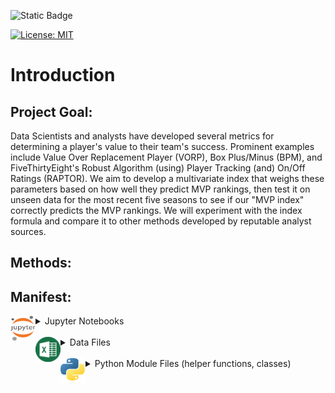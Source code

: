 ![Static Badge](https://img.shields.io/badge/Repo_Status%3A-Work_in_Progress-blue?style=flat&logo=data%3Aimage%2Fpng%3Bbase64%2CiVBORw0KGgoAAAANSUhEUgAAAC0AAAAiCAMAAAD8kqB9AAAClFBMVEUAAAD%2F%2F%2F%2FBYzTCysr2WxvyQRLnSibjUy3VZSLbQyvSjHHIjEX5%2F%2F%2F5%2B%2FvIz9D8%2F%2F%2F4WhryWRz3QBHxUR7ySh%2FxbBjsTiHwbxnnTCXVQiz96eTg4N%2Fd3dzL0tH0XDPFzc32SRv0UB%2F3WRr4XRn1SR32VBv1Uhz0TB71URz0QBDySh3%2FYAP4ZxT1YxnwXRz0ZxnvTh7vVR7yPhDxQhfrTB%2FcVCLfRSzUUCfdPCbLciPQOjLu8fHc5OXn5eT85uHj4uHY19bKt6%2F3WBv2Uhv0WS%2F1TSDyWjT0Sx33XBr3Vhv0Vxz3XRr3Xhr1Uhv0Ux30SRv0Whv3Yhn2Xhr0UhzzPg%2F2RBb0Tx7zPg%2FzPg7zUR33YxjyTh%2F7XgL6WQDxTh%2FwVB%2F3Pw%2FzPA3wTh7zYRv1aBntTCDxXhzrTx%2FwSh7oYCDxaxjuTiDmSyHsWR7rPxnoQiXnchrmehr%2B9%2FTs7%2FD%2B7unW2djQ19jm2dbHxcLKuLD3v6%2FJrKL1SRvvelv25ePBxML7aRfg7%2FbS5ezY7PDA1t32VBv2UBz0SR70QxT0QxT0QxT2VRv1VRz3Yhn1Sx34VRvyTB%2F1Sh71Rhj2Uhz2TBj3YRn3Yxn1RBb5ZBfxTB%2F2ZBn7Zgz4Zhj4QhPuWB30ZBrySR3yXhzvSyDvWRv3PxDvTR%2F0WRzyYhvyPQ32aRryahrvViDuYhnxQRPzbRrsRh%2FYXSPuchnrcxjRp5vqbEr5v6%2F0cU3wWDD849vQqqD3pI32n4b2moDfhmznlmTocVD0XjX5Vhrl5ubKtKvirZ%2FPpprTpZbWnI%2F8q3z2lnv4lHn5pXXwn27fhGrfgmjlkF%2F5klzmclPjcFD1bUn0Z0Ptd0H3bDb0VCr0WyT4WRn7YRf4PQvBMCeZAAAAs3RSTlMA%2FQj72VQnHBIPBgX%2B%2Fv78%2BKqajGI0LyolBv7%2B%2Fv79%2FPX09PTu287Cv7%2B1oqCTi394c1pONCIYFRINCv7%2B%2Fv7%2B%2Fv79%2Ffv39fHw7evp4uHS0M%2FMysXFwbq4s7Cwq6SimpGQgX59eHJoYFlRUElHRD8sGRX%2B%2Fv7%2B%2Fv7%2B%2Fv7%2B%2Fv38%2FPv6%2Bvn57u3p4%2BLd19bV0tLNzcrIwsC5trSnp6eioJ%2Bem5uVlZWRkIiDbmlcS0tEOTQjHZlkpy4AAAI7SURBVDjLYqAPyBHU0Y6NjZlvCuZxLp%2BtrR2jI5iOS7nWjX2nT1xQ5ARzuKdc3Xf%2BzDV%2Fdlyq2dt3NvHbqUhAzJ50vKWxzi0Pt1sSttRLM25bAWYbbXd0YDwVgcflEirH%2BHi2dpoBmVyhe%2BWtd7isBTLxGM4MNDyRQZKBdXtlKf%2FJCLzBwua%2BGWh4BzsDE8RoY%2FyhuGQLsz3%2F5USg0Y4yjHvCufCrZlPYLMuztYt9%2Bjk%2BXjs5Y0JRJAQ0nHFbiNthaaDRQD4RhlfdPsvHKyXHSjj%2BhfYz2xbVVtsw7tbkIqxaAmg4b3kFwmjChh%2BSgRhNGIi57iyTKS45YIRDHiAONMMvyjvw70Iz2hzOMs3kQDX8qI3UARRXc2duQJLXW4MsN%2FdS864QJiQBUb1cZHnTeQvFETwTxSNXkFxdoCdoguZ2wwDdjXDOguvqcKMLkwOEOTG8mh%2FpoysOM7xGBMrapM8SnIM1aDL8PGat4waxJFPZIe7V9fZNlcQRklYiagKB%2BqLcEJ74yqlKqklmeGLGyjjSU3laimiB%2BCrAoryVwkTMgYGHUzHIUjMDr1sNPso3BeLZcKpjMmfisEwTzErRiQpUVurXmNgm0Dtjjn7WsuRCDqAMWvj1%2BAWxsHgcdPJUnRwnst6CwVIsQ1ij28vpoAALS5Ca6mIU1aujVaINklp9s%2FMtkEQ52fKCneMN4tzDDNGcsmiCsIZzGoYLcxXVhNW1mNCFLZb6q2MrILO1%2BmZKYPMorlBlIBcAACpxj1lvNSqgAAAAAElFTkSuQmCC&labelColor=%23232D4B&color=%23E57200)

[![License: MIT](https://img.shields.io/badge/License-MIT-yellow.svg)](https://opensource.org/licenses/MIT)

# **Introduction**

## **Project Goal**:
Data Scientists and analysts have developed several metrics for determining a player's value to their team's success. Prominent examples include Value Over Replacement Player (VORP), Box Plus/Minus (BPM), and FiveThirtyEight's Robust Algorithm (using) Player Tracking (and) On/Off Ratings (RAPTOR)​. We aim to develop a multivariate index that weighs these parameters based on how well they predict MVP rankings, then test it on unseen data for the most recent five seasons to see if our "MVP index" correctly predicts the MVP rankings.​ We will experiment with the index formula and compare it to other methods developed by reputable analyst sources.

## **Methods**:



## **Manifest**:

<details>
<summary><img src="images/ipynb.png" align="left" width="40" height="40" /> Jupyter Notebooks</summary>
  
- ### FeatureSelection.ipynb:

  Feature Selection notebook where we use the `preprocess_and_train` function from `preptrain.py` and ensemble the methods to generate the best 10 features.
  
- ### DataCleaning_EDA.ipynb:
  
  Exploratory notebook where the data is cleaned; includes some basic EDA.

- ### Models.ipynb:

  Modeling notebook where we use the selected features (from `df_selected.csv`) to train and evaluate a range of models and extract their feature importance. These results will inform how we weight features in the index.

- ### Test.ipynb:

  This notebook contains the code where we test our best model (from `Models.ipynb`) against the last five seasons. We include some visualizations showing the model prediction versus the actual values.

</details>
<br>
<details>
<summary><img src="images/csv.png" align="left" width="40" height="40" /> Data Files</summary>
  
- ### df_clean.csv:
  
  Main .csv file used for training and validation.

- ### df_last.csv:
  
  Testing .csv file for examining model performance on last 5 seasons (2018-22).

- ### df_selected.csv:

  Selected features .csv containing the subset of predictor variables.

- ### mvp_data.csv:
  Initial NBA mvp data set. Reduced in `DataCleaning_EDA.ipynb` to only include essential rows and columns of study.
</details>
<br>
<details>
<summary><img src="images/py.png" align="left" width="40" height="40" /> Python Module Files (helper functions, classes)</summary>
  
- ### pltcorrheatmap.py:
  
  Custom function to generate correlation heat maps to help determine multicollnearity as we examine feature importance.

- ### print_imps.py:

  Custom function to print model feature importance scores for the selected features.

- ### preptrain.py:
  
  Custom function/pipeline for preprocessing and feature selection, described below:

  - Defining Numeric Columns (Excluding "Pos"):

    This step identifies the numeric columns in the input DataFrame `df`, excluding the "Pos" column for player position.

  - Splitting Data into Training and Testing Sets:

    Splits the input data into training and testing sets using the `train_test_split` function from `scikit-learn`.

  - Defining Preprocessing Steps:

    We impute missing values with the median value for numeric features and then scale the features using standardization (subtracting the mean and dividing by the standard deviation). We apply one-hot encoding while ignoring unknown categories for categorical features (specifically "Pos").

  - Preprocessing Training and Testing Data:

    Applies the preprocessing separately to the training and testing datasets using the `fit_transform` and `transform` methods of the `ColumnTransformer`.

  - Extracting Feature Names:

    This step extracts the feature names from the `ColumnTransformer` object, removing any prefixes such as "num__" or "cat__."

  - Filter Method - SelectKBest:

    Uses SelectKBest with ANOVA F-value to select the top 10 features based on their scores. These scores represent the strength of the relationship between each feature and the target variable.

  - Wrapper Method 1 - Random Forest Feature Importance:

    Trains a Random Forest Regressor on the preprocessed training data to determine feature importance and selects the top 10 features with the highest feature importance scores.

  - Embedded Method - L1-based feature selection using Lasso:

    Uses LassoCV (Lasso Cross-validation) to perform L1-based feature selection, iteratively fitting Lasso models with different regularization strengths (alphas) and selecting features based on non-zero coefficients.

  - Performs Principal Component Analysis (PCA):

    Performs PCA to reduce the dimensionality of the data and select the top 10 principal components as features.

  - Stability Selection with Lasso:

    Uses Stability Selection with Lasso to select features. We apply LassoCV within SelectFromModel to select features based on stability across multiple Lasso models.

  - Recursive Feature Elimination with Cross-Validation (RFECV):

    Applies RFECV, a wrapper method that recursively selects features by recursively training the model and selecting the best-performing subset of features through cross-validation.

  - Wrapper Method 2 - Gradient Boosting Machine Feature Importance

    Trains a Gradient Boosting Machine model on the preprocessed training data to determine feature importance and selects the top 10 features with the highest feature importance scores.

  - Embedded Method 2 - Support Vector Regressor

    Uses Support Vector Regressor (SVR) within SelectFromModel to perform embedded feature selection. Features are selected based on the coefficients obtained from the SVR model.

  - Preparing Final Data for Training:

    Extracts the selected features from the preprocessed training and testing data and prepares the final datasets (X_train, X_test, y_train, y_test) for model training and evaluation.

  - Returning Results:

    The function returns various components: the selected features from each method (features_filter, features_wrapper, features_embedded), the names of the selected features (feature_names), and the preprocessed training and testing data along with their corresponding labels.
</details>
